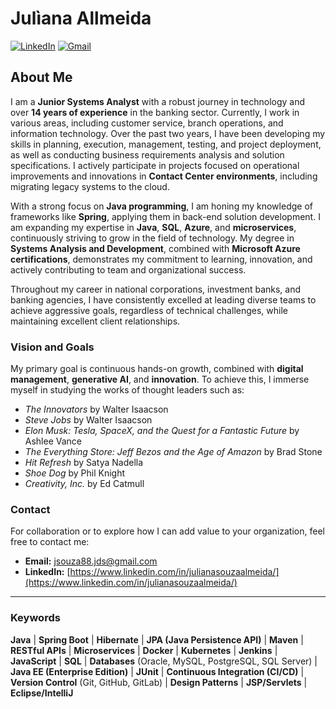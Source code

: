 # Julìana Allmeida

[![LinkedIn](https://img.shields.io/badge/LinkedIn-0077B5?style=for-the-badge&logo=linkedin&logoColor=white)](https://www.linkedin.com/in/julianasouzaalmeida/) 
[![Gmail](https://img.shields.io/badge/Gmail-D14836?style=for-the-badge&logo=gmail&logoColor=white)](mailto:jsouza88.jds@gmail.com)

## About Me

I am a **Junior Systems Analyst** with a robust journey in technology and over **14 years of experience** in the banking sector. Currently, I work in various areas, including customer service, branch operations, and information technology. Over the past two years, I have been developing my skills in planning, execution, management, testing, and project deployment, as well as conducting business requirements analysis and solution specifications. I actively participate in projects focused on operational improvements and innovations in **Contact Center environments**, including migrating legacy systems to the cloud.

With a strong focus on **Java programming**, I am honing my knowledge of frameworks like **Spring**, applying them in back-end solution development. I am expanding my expertise in **Java**, **SQL**, **Azure**, and **microservices**, continuously striving to grow in the field of technology. My degree in **Systems Analysis and Development**, combined with **Microsoft Azure certifications**, demonstrates my commitment to learning, innovation, and actively contributing to team and organizational success.

Throughout my career in national corporations, investment banks, and banking agencies, I have consistently excelled at leading diverse teams to achieve aggressive goals, regardless of technical challenges, while maintaining excellent client relationships.

### Vision and Goals

My primary goal is continuous hands-on growth, combined with **digital management**, **generative AI**, and **innovation**. To achieve this, I immerse myself in studying the works of thought leaders such as:
- *The Innovators* by Walter Isaacson
- *Steve Jobs* by Walter Isaacson
- *Elon Musk: Tesla, SpaceX, and the Quest for a Fantastic Future* by Ashlee Vance
- *The Everything Store: Jeff Bezos and the Age of Amazon* by Brad Stone
- *Hit Refresh* by Satya Nadella
- *Shoe Dog* by Phil Knight
- *Creativity, Inc.* by Ed Catmull

### Contact
For collaboration or to explore how I can add value to your organization, feel free to contact me:

- **Email:** [jsouza88.jds@gmail.com](mailto:jsouza88.jds@gmail.com)
- **LinkedIn:** [https://www.linkedin.com/in/julianasouzaalmeida/](https://www.linkedin.com/in/julianasouzaalmeida/)

---

### Keywords
**Java** | **Spring Boot** | **Hibernate** | **JPA (Java Persistence API)** | **Maven** | **RESTful APIs** | **Microservices** | **Docker** | **Kubernetes** | **Jenkins** | **JavaScript** | **SQL** | **Databases** (Oracle, MySQL, PostgreSQL, SQL Server) | **Java EE (Enterprise Edition)** | **JUnit** | **Continuous Integration (CI/CD)** | **Version Control** (Git, GitHub, GitLab) | **Design Patterns** | **JSP/Servlets** | **Eclipse/IntelliJ**
